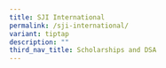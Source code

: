 ```yaml
---
title: SJI International
permalink: /sji-international/
variant: tiptap
description: ""
third_nav_title: Scholarships and DSA
---
```

